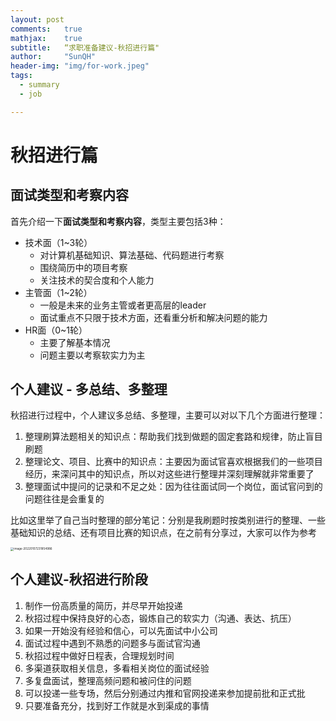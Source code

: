 ```yaml
---
layout: post
comments: 	true
mathjax: 	true
subtitle: 	“求职准备建议-秋招进行篇"
author: 	"SunQH"
header-img: "img/for-work.jpeg"
tags:
  - summary
  - job

---
```


# 秋招进行篇

## 面试类型和考察内容

首先介绍一下**面试类型和考察内容**，类型主要包括3种：

- 技术面（1~3轮）
  - 对计算机基础知识、算法基础、代码题进行考察
  - 围绕简历中的项目考察
  - 关注技术的契合度和个人能力
- 主管面（1~2轮）
  - 一般是未来的业务主管或者更高层的leader
  - 面试重点不只限于技术方面，还看重分析和解决问题的能力
- HR面（0~1轮）
  - 主要了解基本情况
  - 问题主要以考察软实力为主

## 个人建议 - 多总结、多整理

秋招进行过程中，个人建议多总结、多整理，主要可以对以下几个方面进行整理：

1. 整理刷算法题相关的知识点：帮助我们找到做题的固定套路和规律，防止盲目刷题
2. 整理论文、项目、比赛中的知识点：主要因为面试官喜欢根据我们的一些项目经历，来深问其中的知识点，所以对这些进行整理并深刻理解就非常重要了
3. 整理面试中提问的记录和不足之处：因为往往面试同一个岗位，面试官问到的问题往往是会重复的

比如这里举了自己当时整理的部分笔记：分别是我刷题时按类别进行的整理、一些基础知识的总结、还有项目比赛的知识点，在之前有分享过，大家可以作为参考

<img src="https://cdn.jsdelivr.net/gh/sunqinghu/PicRepo@master/uPic/image-20220107231854986_20220107231856P6oUft.png" alt="image-20220107231854986" style="zoom: 33%;" />

## 个人建议-秋招进行阶段

1. 制作一份高质量的简历，并尽早开始投递
2. 秋招过程中保持良好的心态，锻炼自己的软实力（沟通、表达、抗压）
3. 如果一开始没有经验和信心，可以先面试中小公司
4. 面试过程中遇到不熟悉的问题多与面试官沟通
5. 秋招过程中做好日程表，合理规划时间
6. 多渠道获取相关信息，多看相关岗位的面试经验
7. 多复盘面试，整理高频问题和被问住的问题
8. 可以投递一些专场，然后分别通过内推和官网投递来参加提前批和正式批
9. 只要准备充分，找到好工作就是水到渠成的事情

